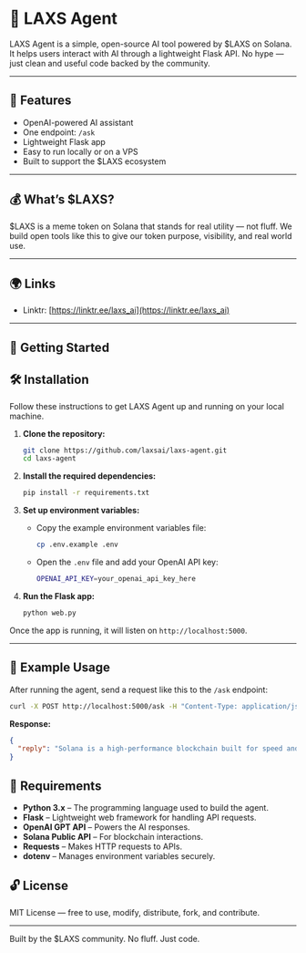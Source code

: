 
# 🤖 LAXS Agent

LAXS Agent is a simple, open-source AI tool powered by $LAXS on Solana. It helps users interact with AI through a lightweight Flask API. No hype — just clean and useful code backed by the community.

---

## 🔧 Features

- OpenAI-powered AI assistant  
- One endpoint: `/ask`  
- Lightweight Flask app  
- Easy to run locally or on a VPS  
- Built to support the $LAXS ecosystem  

---

## 💰 What’s $LAXS?

$LAXS is a meme token on Solana that stands for real utility — not fluff. We build open tools like this to give our token purpose, visibility, and real world use.

---

## 🌍 Links

- Linktr: [https://linktr.ee/laxs_ai](https://linktr.ee/laxs_ai)  
  

---

## 🚀 Getting Started


## 🛠️ Installation

Follow these instructions to get LAXS Agent up and running on your local machine.

1. **Clone the repository:**
   ```bash
   git clone https://github.com/laxsai/laxs-agent.git
   cd laxs-agent
   ```

2. **Install the required dependencies:**
   ```bash
   pip install -r requirements.txt
   ```

3. **Set up environment variables:**
   - Copy the example environment variables file:
     ```bash
     cp .env.example .env
     ```
   - Open the `.env` file and add your OpenAI API key:
     ```bash
     OPENAI_API_KEY=your_openai_api_key_here
     ```

4. **Run the Flask app:**
   ```bash
   python web.py
   ```

Once the app is running, it will listen on `http://localhost:5000`.

---

## 💬 Example Usage

After running the agent, send a request like this to the `/ask` endpoint:

```bash
curl -X POST http://localhost:5000/ask -H "Content-Type: application/json" -d '{"message": "Tell me about Solana"}'
```

**Response:**

```json
{
  "reply": "Solana is a high-performance blockchain built for speed and low fees."
}
```

## 🧰 Requirements

- **Python 3.x** – The programming language used to build the agent.
- **Flask** – Lightweight web framework for handling API requests.
- **OpenAI GPT API** – Powers the AI responses.
- **Solana Public API** – For blockchain interactions.
- **Requests** – Makes HTTP requests to APIs.
- **dotenv** – Manages environment variables securely.

## 🔓 License

MIT License — free to use, modify, distribute, fork, and contribute.

---

Built by the $LAXS community. No fluff. Just code.
